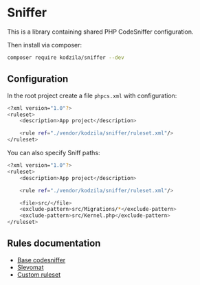 # Sniffer

This is a library containing shared PHP CodeSniffer configuration.

Then install via composer:
```bash
composer require kodzila/sniffer --dev
```

## Configuration
In the root project create a file `phpcs.xml` with configuration:
```bash
<?xml version="1.0"?>
<ruleset>
    <description>App project</description>

    <rule ref="./vendor/kodzila/sniffer/ruleset.xml"/>
</ruleset>
```


You can also specify Sniff paths:
```bash
<?xml version="1.0"?>
<ruleset>
    <description>App project</description>

    <rule ref="./vendor/kodzila/sniffer/ruleset.xml"/>

    <file>src/</file>
    <exclude-pattern>src/Migrations/*</exclude-pattern>
    <exclude-pattern>src/Kernel.php</exclude-pattern>
</ruleset>
```

## Rules documentation
* [Base codesniffer](https://github.com/squizlabs/PHP_CodeSniffer/wiki/Customisable-Sniff-Properties)
* [Slevomat](https://github.com/slevomat/coding-standard)
* [Custom ruleset](https://github.com/doctrine/coding-standard/blob/master/lib/Doctrine/ruleset.xml)
